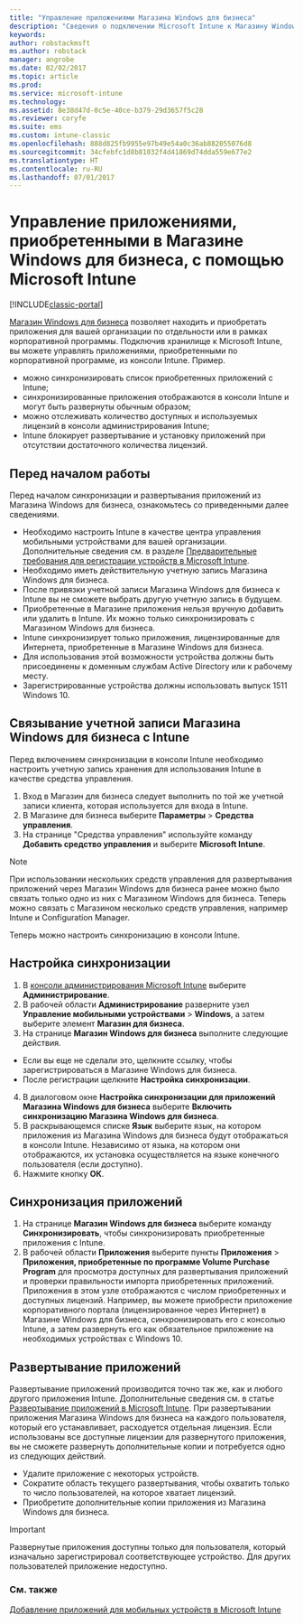 ```yaml
---
title: "Управление приложениями Магазина Windows для бизнеса"
description: "Сведения о подключении Microsoft Intune к Магазину Windows для бизнеса для развертывания приложений, приобретенных по программе корпоративных закупок, и управления ими в консоли Intune"
keywords: 
author: robstackmsft
ms.author: robstack
manager: angrobe
ms.date: 02/02/2017
ms.topic: article
ms.prod: 
ms.service: microsoft-intune
ms.technology: 
ms.assetid: 8e38d47d-0c5e-40ce-b379-29d3657f5c28
ms.reviewer: coryfe
ms.suite: ems
ms.custom: intune-classic
ms.openlocfilehash: 888d825fb9955e97b49e54a0c36ab882055076d8
ms.sourcegitcommit: 34cfebfc1d8b81032f4d41869d74dda559e677e2
ms.translationtype: HT
ms.contentlocale: ru-RU
ms.lasthandoff: 07/01/2017
---
```

# <a name="manage-apps-you-purchased-from-the-windows-store-for-business-with-microsoft-intune"></a>Управление приложениями, приобретенными в Магазине Windows для бизнеса, с помощью Microsoft Intune

[!INCLUDE[classic-portal](../includes/classic-portal.md)]

[Магазин Windows для бизнеса](https://www.microsoft.com/business-store) позволяет находить и приобретать приложения для вашей организации по отдельности или в рамках корпоративной программы. Подключив хранилище к Microsoft Intune, вы можете управлять приложениями, приобретенными по корпоративной программе, из консоли Intune. Пример.
* можно синхронизировать список приобретенных приложений с Intune;
* синхронизированные приложения отображаются в консоли Intune и могут быть развернуты обычным образом;
* можно отслеживать количество доступных и используемых лицензий в консоли администрирования Intune;
* Intune блокирует развертывание и установку приложений при отсутствии достаточного количества лицензий.

## <a name="before-you-start"></a>Перед началом работы
Перед началом синхронизации и развертывания приложений из Магазина Windows для бизнеса, ознакомьтесь со приведенными далее сведениями.
* Необходимо настроить Intune в качестве центра управления мобильными устройствами для вашей организации. Дополнительные сведения см. в разделе [Предварительные требования для регистрации устройств в Microsoft Intune](prerequisites-for-enrollment.md).
* Необходимо иметь действительную учетную запись Магазина Windows для бизнеса.
* После привязки учетной записи Магазина Windows для бизнеса к Intune вы не сможете выбрать другую учетную запись в будущем.
* Приобретенные в Магазине приложения нельзя вручную добавить или удалить в Intune. Их можно только синхронизировать с Магазином Windows для бизнеса.
* Intune синхронизирует только приложения, лицензированные для Интернета, приобретенные в Магазине Windows для бизнеса.
* Для использования этой возможности устройства должны быть присоединены к доменным службам Active Directory или к рабочему месту.
* Зарегистрированные устройства должны использовать выпуск 1511 Windows 10.

## <a name="associate-your-windows-store-for-business-account-with-intune"></a>Связывание учетной записи Магазина Windows для бизнеса с Intune
Перед включением синхронизации в консоли Intune необходимо настроить учетную запись хранения для использования Intune в качестве средства управления.
1. Вход в Магазин для бизнеса следует выполнить по той же учетной записи клиента, которая используется для входа в Intune.
2. В Магазине для бизнеса выберите **Параметры** > **Средства управления**.
3. На странице "Средства управления" используйте команду **Добавить средство управления** и выберите **Microsoft Intune**.

> [!NOTE]
> При использовании нескольких средств управления для развертывания приложений через Магазин Windows для бизнеса ранее можно было связать только одно из них с Магазином Windows для бизнеса. Теперь можно связать с Магазином несколько средств управления, например Intune и Configuration Manager.

Теперь можно настроить синхронизацию в консоли Intune.

## <a name="configure-synchronization"></a>Настройка синхронизации

1. В [консоли администрирования Microsoft Intune](https://manage.microsoft.com) выберите **Администрирование**.
2. В рабочей области **Администрирование** разверните узел **Управление мобильными устройствами** > **Windows**, а затем выберите элемент **Магазин для бизнеса**.
3. На странице **Магазин Windows для бизнеса** выполните следующие действия.
 * Если вы еще не сделали это, щелкните ссылку, чтобы зарегистрироваться в Магазине Windows для бизнеса.
 * После регистрации щелкните **Настройка синхронизации**.
4. В диалоговом окне **Настройка синхронизации для приложений Магазина Windows для бизнеса** выберите **Включить синхронизацию Магазина Windows для бизнеса**.
5. В раскрывающемся списке **Язык** выберите язык, на котором приложения из Магазина Windows для бизнеса будут отображаться в консоли Intune. Независимо от языка, на котором они отображаются, их установка осуществляется на языке конечного пользователя (если доступно).
6. Нажмите кнопку **ОК**.

## <a name="synchronize-apps"></a>Синхронизация приложений

1. На странице **Магазин Windows для бизнеса** выберите команду **Синхронизировать**, чтобы синхронизировать приобретенные приложения с Intune.
2. В рабочей области **Приложения** выберите пункты **Приложения** > **Приложения, приобретенные по программе Volume Purchase Program** для просмотра доступных для развертывания приложений и проверки правильности импорта приобретенных приложений. Приложения в этом узле отображаются с числом приобретенных и доступных лицензий.
Например, вы можете приобрести приложение корпоративного портала (лицензированное через Интернет) в Магазине Windows для бизнеса, синхронизировать его с консолью Intune, а затем развернуть его как обязательное приложение на необходимых устройствах с Windows 10. 


## <a name="deploy-apps"></a>Развертывание приложений

Развертывание приложений производится точно так же, как и любого другого приложения Intune. Дополнительные сведения см. в статье [Развертывание приложений в Microsoft Intune](deploy-apps-in-microsoft-intune.md).
При развертывании приложения Магазина Windows для бизнеса на каждого пользователя, который его устанавливает, расходуется отдельная лицензия. Если использованы все доступные лицензии для развернутого приложения, вы не сможете развернуть дополнительные копии и потребуется одно из следующих действий.
* Удалите приложение с некоторых устройств.
* Сократите область текущего развертывания, чтобы охватить только то число пользователей, на которое хватает лицензий.
* Приобретите дополнительные копии приложения из Магазина Windows для бизнеса.

> [!Important]
> Развернутые приложения доступны только для пользователя, который изначально зарегистрировал соответствующее устройство. Для других пользователей приложение недоступно.


### <a name="see-also"></a>См. также
[Добавление приложений для мобильных устройств в Microsoft Intune](add-apps-for-mobile-devices-in-microsoft-intune.md)
